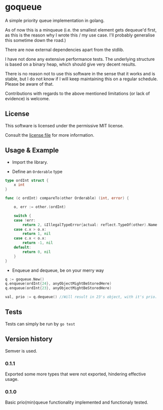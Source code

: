# goqueue

A simple priority queue implementation in golang.

As of now this is a minqueue (i.e. the smallest element gets dequeue'd first,
as this is the reason why I wrote this / my use case. I'll probably generalise
this sometime down the road.)

There are now external dependencies apart from the stdlib.

I have not done any extensive performance tests. The underlying structure is based on a binary heap,
which should give very decent results.


There is no reason not to use this software in the sense that it works and is stable, but 
I do not know if I will keep maintaining this on a regular schedule. Please be aware of that.

Contributions with regards to the above mentioned limitations (or lack of evidence)
is welcome.


## License

This software is licensed under the permissive MIT license.

Consult the [license file](LICENSE.MD) for more information.

## Usage & Example

* Import the library.

* Define an ```Orderable``` type

```go
type ordInt struct {
    x int
} 

func (c ordInt) compareTo(other Orderable) (int, error) {

	o, err := other.(ordInt)

	switch {
	case !err:
		return 2, &IllegalTypeError{actual: reflect.TypeOf(other).Name(), expected: "ordInt"}
	case c.x > o.x:
		return 1, nil
	case c.x < o.x:
		return -1, nil
	default:
		return 0, nil
	}
}
```

* Enqueue and dequeue, be on your merry way

```go
q := goqueue.New()
q.enqueue(ordInt{24}, anyObjectMightBeStoredHere)
q.enqueue(ordInt{23}, anyObjectMightBeStoredHere)

val, prio := q.dequeue() //Will result in 23's object, with it's prio.
```

## Tests

Tests can simply be run by ```go test```

## Version history

Semver is used.

### 0.1.1

Exported some more types that were not exported, hindering effective usage.

### 0.1.0
Basic prio(min)queue functionality implemented and functionaly tested.
